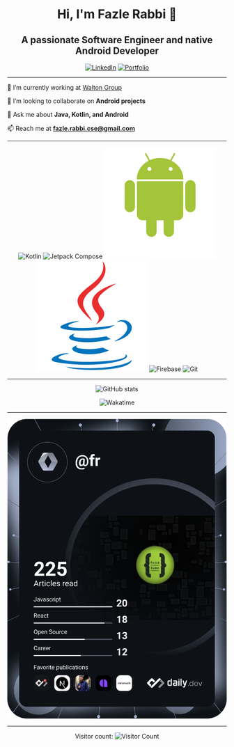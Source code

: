 <!--
 ![visitors](https://visitor-badge.glitch.me/badge?page_id=fruzelee.fruzelee&left_color=green&right_color=red)
-->

[//]: # (### Hi there 👋)

<div align="center">

# Hi, I'm Fazle Rabbi 👋
## A passionate Software Engineer and native Android Developer

[![LinkedIn](https://img.shields.io/badge/LinkedIn-Fazle%20Rabbi-blue)](https://www.linkedin.com/in/fazle-rabbi/)
[![Portfolio](https://img.shields.io/badge/Portfolio-fazle.rabbi.com-brightgreen)](https://fazle.rabbi.com)

</div>

---

🔭 I’m currently working at [Walton Group](https://www.waltonbd.com)

👯 I’m looking to collaborate on **Android projects**

💬 Ask me about **Java, Kotlin, and Android**

📫 Reach me at **fazle.rabbi.cse@gmail.com**

---

<div align="center">

![Kotlin](https://user-images.githubusercontent.com/13250644/187092187-4b6488f3-7044-48db-bcfb-9dc4a3c77e64.svg)
![Jetpack Compose](https://i.postimg.cc/52j4jg5P/jetpack-compose-icon-RGB.png)
![Android](https://raw.githubusercontent.com/devicons/devicon/master/icons/android/android-original-wordmark.svg)
![Java](https://raw.githubusercontent.com/devicons/devicon/master/icons/java/java-original.svg)
![Firebase](https://www.vectorlogo.zone/logos/firebase/firebase-icon.svg)
![Git](https://www.vectorlogo.zone/logos/git-scm/git-scm-icon.svg)

</div>

---

<div align="center">

![GitHub stats](https://github-readme-stats.vercel.app/api?username=fruzelee&theme=algolia&show_icons=true)

![Wakatime](https://github-readme-stats.vercel.app/api/wakatime?username=fazlerabbi)

</div>

---

<div align="center">

[![Dev Card](https://github.com/fruzelee/fruzelee/blob/main/devcard.svg)](https://app.daily.dev/fr)

</div>

---

<div align="center">

Visitor count:
![Visitor Count](https://profile-counter.glitch.me/fruzelee/count.svg)

</div>

<!--
**fruzelee/fruzelee** is a ✨ _special_ ✨ repository because its `README.md` (this file) appears on your GitHub profile.

Here are some ideas to get you started:

- 🔭 I’m currently working on https://waltonbd.com
- 🌱 I’m currently learning ...
- 👯 I’m looking to collaborate on ...
- 🤔 I’m looking for help with ...
- 💬 Ask me about ...
- 📫 How to reach me: ...
- 😄 Pronouns: ...
- ⚡ Fun fact: ...
-->
